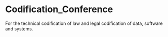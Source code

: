 # Codification_Conference
For the technical codification of law and legal codification of data, software and systems.
